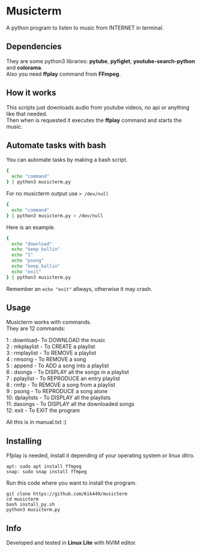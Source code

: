 # Musicterm
A python program to listen to music from INTERNET in terminal.

## Dependencies
They are some python3 libraries: **pytube**, **pyfiglet**, **youtube-search-python** and **colorama**.                                                 
Also you need **ffplay** command from **FFmpeg**.

## How it works
This scripts just downloads audio from youtube videos, no api or anything like that needed.                 
Then when is requested it executes the **ffplay** command and starts the music.                                

## Automate tasks with bash
You can automate tasks by making a bash script.    
```bash
{
  echo "command"
} | python3 musicterm.py     
```
For no musicterm output use ```> /dev/null```
```bash
{
  echo "command"
} | python3 musicterm.py > /dev/null
```
Here is an example.
```bash
{
  echo "download" 
  echo "keep ballin"
  echo "1"
  echo "psong"
  echo "keep_ballin"
  echo "exit"
} | python3 musicterm.py     
```
Remember an ```echo "exit"``` allways, otherwise it may crash.
## Usage      
Musicterm works with commands.       
They are 12 commands:         
       
1 : download- To DOWNLOAD the music       
2 : mkplaylist - To CREATE a playlist         
3 : rmplaylist - To REMOVE a playlist        
4 : rmsong - To REMOVE a song        
5 : append - To ADD a song into a playlist        
6 : dsongs - To DISPLAY all the songs in a playlist        
7 : pplaylist - To REPRODUCE an entry playlist        
8 : rmfp - To REMOVE a song from a playlist        
9 : psong - To REPRODUCE a song alone       
10: dplaylists - To DISPLAY all the playlists       
11: dasongs - To DISPLAY all the downloaded songs        
12: exit - To EXIT the program          
       
All this is in manual.txt :)      

## Installing
Ffplay is needed, install it depending of your operating system or linux ditro. 
```
apt: sudo apt install ffmpeg
snap: sudo snap install ffmpeg
```
Run this code where you want to install the program.       
```
git clone https://github.com/Kik449/musicterm
cd musicterm
bash install_py.sh
python3 musicterm.py
```
## Info
Developed and tested in **Linux Lite** with NVIM editor.
